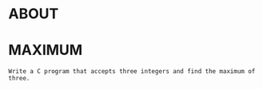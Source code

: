 # ABOUT

# MAXIMUM

    Write a C program that accepts three integers and find the maximum of three.
